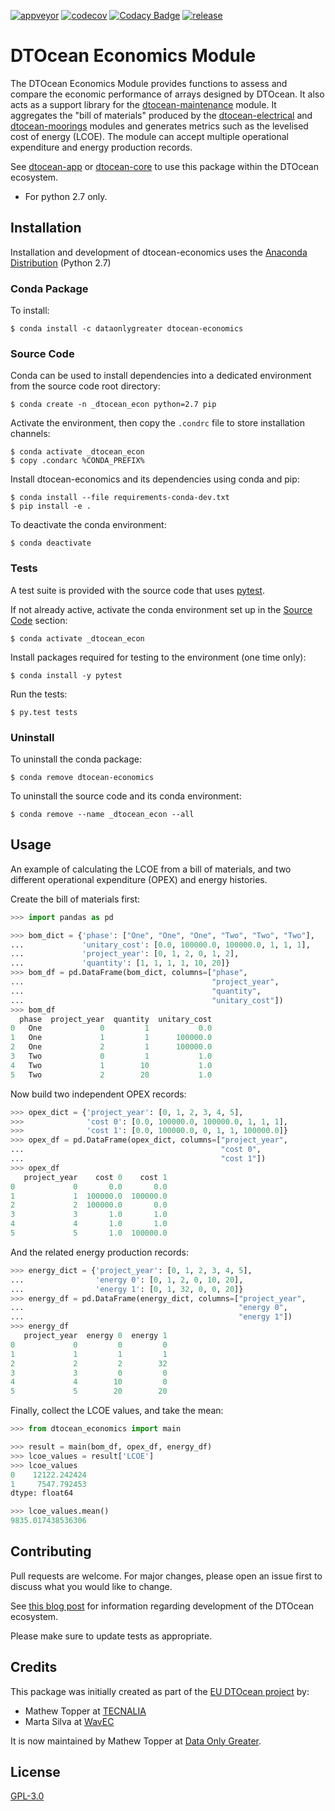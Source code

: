 [![appveyor](https://ci.appveyor.com/api/projects/status/github/DTOcean/dtocean-economics?branch=master&svg=true)](https://ci.appveyor.com/project/DTOcean/dtocean-economics)
[![codecov](https://codecov.io/gh/DTOcean/dtocean-economics/branch/master/graph/badge.svg)](https://codecov.io/gh/DTOcean/dtocean-economics)
[![Codacy Badge](https://api.codacy.com/project/badge/Grade/c01d2d085de04db7960cecd72ca81dc9)](https://www.codacy.com/project/H0R5E/dtocean-economics/dashboard?utm_source=github.com&amp;utm_medium=referral&amp;utm_content=DTOcean/dtocean-economics&amp;utm_campaign=Badge_Grade_Dashboard&amp;branchId=11720992)
[![release](https://img.shields.io/github/release/DTOcean/dtocean-economics.svg)](https://github.com/DTOcean/dtocean-economics/releases/latest)

# DTOcean Economics Module

The DTOcean Economics Module provides functions to assess and compare the 
economic performance of arrays designed by DTOcean. It also acts as a support 
library for the [dtocean-maintenance]( 
https://github.com/DTOcean/dtocean-maintenance) module. It aggregates the "bill 
of materials" produced by the [dtocean-electrical]( 
https://github.com/DTOcean/dtocean-electrical) and [dtocean-moorings]( 
https://github.com/DTOcean/dtocean-moorings) modules and generates metrics such 
as the levelised cost of energy (LCOE). The module can accept multiple 
operational expenditure and energy production records.


See [dtocean-app](https://github.com/DTOcean/dtocean-app) or [dtocean-core](
https://github.com/DTOcean/dtocean-app) to use this package within the DTOcean
ecosystem.

* For python 2.7 only.

## Installation

Installation and development of dtocean-economics uses the [Anaconda 
Distribution](https://www.anaconda.com/distribution/) (Python 2.7)

### Conda Package

To install:

```
$ conda install -c dataonlygreater dtocean-economics
```

### Source Code

Conda can be used to install dependencies into a dedicated environment from
the source code root directory:

```
$ conda create -n _dtocean_econ python=2.7 pip
```

Activate the environment, then copy the `.condrc` file to store installation  
channels:

```
$ conda activate _dtocean_econ
$ copy .condarc %CONDA_PREFIX%
```

Install dtocean-economics and its dependencies using conda and pip:

```
$ conda install --file requirements-conda-dev.txt
$ pip install -e .
```

To deactivate the conda environment:

```
$ conda deactivate
```

### Tests

A test suite is provided with the source code that uses [pytest](
https://docs.pytest.org).

If not already active, activate the conda environment set up in the [Source 
Code](#source-code) section:

```
$ conda activate _dtocean_econ
```

Install packages required for testing to the environment (one time only):

```
$ conda install -y pytest
```

Run the tests:

``` 
$ py.test tests
```

### Uninstall

To uninstall the conda package:

```
$ conda remove dtocean-economics
```

To uninstall the source code and its conda environment:

```
$ conda remove --name _dtocean_econ --all
```

## Usage

An example of calculating the LCOE from a bill of materials, and two different
operational expenditure (OPEX) and energy histories.

Create the bill of materials first:

```python
>>> import pandas as pd

>>> bom_dict = {'phase': ["One", "One", "One", "Two", "Two", "Two"],
...             'unitary_cost': [0.0, 100000.0, 100000.0, 1, 1, 1],
...             'project_year': [0, 1, 2, 0, 1, 2],
...             'quantity': [1, 1, 1, 1, 10, 20]}
>>> bom_df = pd.DataFrame(bom_dict, columns=["phase",
...                                          "project_year",
...                                          "quantity",
...                                          "unitary_cost"])
>>> bom_df
  phase  project_year  quantity  unitary_cost
0   One             0         1           0.0
1   One             1         1      100000.0
2   One             2         1      100000.0
3   Two             0         1           1.0
4   Two             1        10           1.0
5   Two             2        20           1.0
```

Now build two independent OPEX records:

```python
>>> opex_dict = {'project_year': [0, 1, 2, 3, 4, 5],
>>>              'cost 0': [0.0, 100000.0, 100000.0, 1, 1, 1],
>>>              'cost 1': [0.0, 100000.0, 0, 1, 1, 100000.0]}
>>> opex_df = pd.DataFrame(opex_dict, columns=["project_year",
...                                            "cost 0",
...                                            "cost 1"])
>>> opex_df
   project_year    cost 0    cost 1
0             0       0.0       0.0
1             1  100000.0  100000.0
2             2  100000.0       0.0
3             3       1.0       1.0
4             4       1.0       1.0
5             5       1.0  100000.0
```

And the related energy production records:

```python
>>> energy_dict = {'project_year': [0, 1, 2, 3, 4, 5],
...                'energy 0': [0, 1, 2, 0, 10, 20],
...                'energy 1': [0, 1, 32, 0, 0, 20]}
>>> energy_df = pd.DataFrame(energy_dict, columns=["project_year",
...                                                "energy 0",
...                                                "energy 1"])
>>> energy_df
   project_year  energy 0  energy 1
0             0         0         0
1             1         1         1
2             2         2        32
3             3         0         0
4             4        10         0
5             5        20        20
```

Finally, collect the LCOE values, and take the mean:

```python
>>> from dtocean_economics import main

>>> result = main(bom_df, opex_df, energy_df)
>>> lcoe_values = result['LCOE']
>>> lcoe_values
0    12122.242424
1     7547.792453
dtype: float64

>>> lcoe_values.mean()
9835.017438536306
```

## Contributing

Pull requests are welcome. For major changes, please open an issue first to
discuss what you would like to change.

See [this blog post](
https://www.dataonlygreater.com/latest/professional/2017/03/09/dtocean-development-change-management/)
for information regarding development of the DTOcean ecosystem.

Please make sure to update tests as appropriate.

## Credits

This package was initially created as part of the [EU DTOcean project](
https://www.dtoceanplus.eu/About-DTOceanPlus/History) by:

 * Mathew Topper at [TECNALIA](https://www.tecnalia.com)
 * Marta Silva at [WavEC](https://www.wavec.org/)

It is now maintained by Mathew Topper at [Data Only Greater](
https://www.dataonlygreater.com/).

## License

[GPL-3.0](https://choosealicense.com/licenses/gpl-3.0/)
